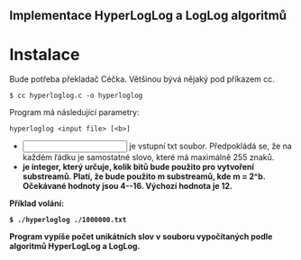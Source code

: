 ## Implementace HyperLogLog a LogLog algoritmů

# Instalace

Bude potřeba překladač Céčka. Většinou bývá nějaký pod příkazem cc.

    $ cc hyperloglog.c -o hyperloglog

Program má následující parametry:

    hyperloglog <input file> [<b>]

- <input file> je vstupní txt soubor. Předpokládá se, že na každém řádku je samostatné slovo, které má maximálně 255 znaků.
- <b> je integer, který určuje, kolik bitů bude použito pro vytvoření substreamů. Platí, že bude použito m substreamů, kde m = 2^b. Očekávané hodnoty jsou 4--16. Výchozí hodnota je 12. 

Příklad volání:

    $ ./hyperloglog ./1000000.txt

Program vypíše počet unikátních slov v souboru vypočítaných podle algoritmů HyperLogLog a LogLog. 